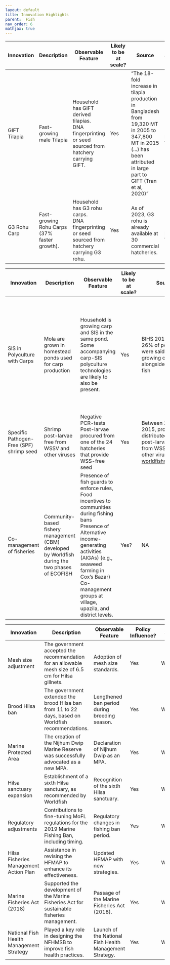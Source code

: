 ```yaml
---
layout: default
title: Innovation Highlights
parent:  Fish
nav_order: 6
mathjax: true
---
```




<table>
  <thead>
    <tr>
      <th>Innovation</th>
      <th>Description</th>
      <th>Observable Feature</th>
      <th>Likely to be at scale?</th>
      <th>Source</th>
      <th>Attribution</th>
    </tr>
  </thead>
  <tbody>
    <tr>
      <td>GIFT Tilapia</td>
      <td>Fast-growing male Tilapia</td>
      <td>Household has GIFT derived tilapias.<br>DNA fingerprinting or seed sourced from hatchery carrying GIFT.</td>
      <td>Yes</td>
      <td>“The 18-fold increase in tilapia production in Bangladesh from 19,320 MT in 2005 to 347,800 MT in 2015 (...) has been attributed in large part to GIFT (Tran et al, 2020)”</td>
      <td>High. Developed by WorldFish</td>
    </tr>
    <tr>
      <td>G3 Rohu Carp</td>
      <td>Fast-growing Rohu Carps (37% faster growth).</td>
      <td>Household has G3 rohu carps.<br>DNA fingerprinting or seed sourced from hatchery carrying G3 rohu.</td>
      <td>Yes</td>
      <td>As of 2023, G3 rohu is already available at 30 commercial hatcheries.</td>
      <td>High. Developed by WorldFish</td>
    </tr>
  </tbody>
</table>


<table>
  <thead>
    <tr>
      <th>Innovation</th>
      <th>Description</th>
      <th>Observable Feature</th>
      <th>Likely to be at scale?</th>
      <th>Source</th>
      <th>Attribution</th>
    </tr>
  </thead>
  <tbody>
    <tr>
      <td>SIS in Polyculture with Carps</td>
      <td>Mola are grown in homestead ponds used for carp production</td>
      <td>Household is growing carp and SIS in the same pond.<br>Some accompanying carp-SIS polyculture technologies are likely to also be present.</td>
      <td>Yes</td>
      <td>BIHS 2018<br>26% of ponds were said to be growing carps alongside small fish</td>
      <td>Low. SIS-Carp polyculture was first explored in Bangladesh in 2003 in a collaboration between the Department of Fisheries (DoF) and DANIDA. More recently, BAU has been developing</td>
    </tr>
    <tr>
      <td>Specific Pathogen-Free (SPF) shrimp seed</td>
      <td>Shrimp post-larvae free from WSSV and other viruses</td>
      <td>Negative PCR-tests<br>Post-larvae procured from one of the 24 hatcheries that provide WSS-free seed</td>
      <td>Yes</td>
      <td>Between 2013 and 2015, project distributed 1 billion post-larvae free from WSSV and other viruses<br><a href="https://worldfishcenter.org/pages/shrimp-bd/">worldfishcenter.org</a></td>
      <td>-</td>
    </tr>
    <tr>
      <td>Co-management of fisheries</td>
      <td>Community-based fishery management (CBM) developed by Worldfish during the two phases of ECOFISH</td>
      <td>Presence of fish guards to enforce rules,<br>Food incentives to communities during fishing bans<br>Presence of Alternative income-generating activities (AIGAs) (e.g., seaweed farming in Cox’s Bazar)<br>Co-management groups at village, upazila, and district levels.</td>
      <td>Yes?</td>
      <td>NA</td>
      <td>High. This model was developed by Worldfish through ECOFISH, a USAID-funded project</td>
    </tr>
  </tbody>
</table>


<table>
  <thead>
    <tr>
      <th>Innovation</th>
      <th>Description</th>
      <th>Observable Feature</th>
      <th>Policy Influence?</th>
      <th>Source</th>
      <th>Attribution</th>
    </tr>
  </thead>
  <tbody>
    <tr>
      <td>Mesh size adjustment</td>
      <td>The government accepted the recommendation for an allowable mesh size of 6.5 cm for Hilsa gillnets.</td>
      <td>Adoption of mesh size standards.</td>
      <td>Yes</td>
      <td>WorldFish</td>
      <td>High</td>
    </tr>
    <tr>
      <td>Brood Hilsa ban</td>
      <td>The government extended the brood Hilsa ban from 11 to 22 days, based on Worldfish recommendations.</td>
      <td>Lengthened ban period during breeding season.</td>
      <td>Yes</td>
      <td>WorldFish</td>
      <td>High</td>
    </tr>
    <tr>
      <td>Marine Protected Area</td>
      <td>The creation of the Nijhum Dwip Marine Reserve was successfully advocated as a new MPA.</td>
      <td>Declaration of Nijhum Dwip as an MPA.</td>
      <td>Yes</td>
      <td>WorldFish</td>
      <td>High</td>
    </tr>
    <tr>
      <td>Hilsa sanctuary expansion</td>
      <td>Establishment of a sixth Hilsa sanctuary, as recommended by Worldfish</td>
      <td>Recognition of the sixth Hilsa sanctuary.</td>
      <td>Yes</td>
      <td>WorldFish</td>
      <td>High</td>
    </tr>
    <tr>
      <td>Regulatory adjustments</td>
      <td>Contributions to fine-tuning MoFL regulations for the 2019 Marine Fishing Ban, including timing.</td>
      <td>Regulatory changes in fishing ban period.</td>
      <td>Yes</td>
      <td>WorldFish</td>
      <td>Medium</td>
    </tr>
    <tr>
      <td>Hilsa Fisheries Management Action Plan</td>
      <td>Assistance in revising the HFMAP to enhance its effectiveness.</td>
      <td>Updated HFMAP with new strategies.</td>
      <td>Yes</td>
      <td>WorldFish</td>
      <td>Medium</td>
    </tr>
    <tr>
      <td>Marine Fisheries Act (2018)</td>
      <td>Supported the development of the Marine Fisheries Act for sustainable fisheries management.</td>
      <td>Passage of the Marine Fisheries Act (2018).</td>
      <td>Yes</td>
      <td>WorldFish</td>
      <td>Medium</td>
    </tr>
    <tr>
      <td>National Fish Health Management Strategy</td>
      <td>Played a key role in designing the NFHMSB to improve fish health practices.</td>
      <td>Launch of the National Fish Health Management Strategy.</td>
      <td>Yes</td>
      <td>WorldFish</td>
      <td>Medium</td>
    </tr>
  </tbody>
</table>

